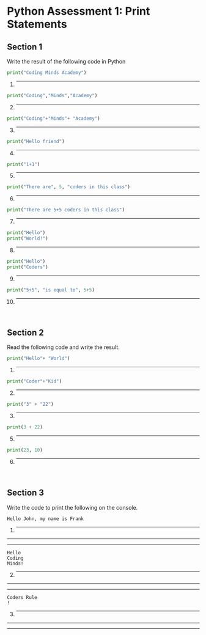 # Python Assessment 1: Print Statements

## Section 1
Write the result of the following code in Python


~~~python
print("Coding Minds Academy")
~~~
1. ______

~~~python
print("Coding","Minds","Academy")
~~~
2. ______

~~~python
print("Coding"+"Minds"+ "Academy")
~~~
3. ______

~~~python
print("Hello friend")
~~~
4. ______

~~~python
print("1+1")
~~~
5. ______

~~~python
print("There are", 5, "coders in this class")
~~~
6. ______

~~~python
print("There are 5+5 coders in this class")
~~~
7. ______

~~~python
print("Hello")
print("World!")
~~~
8. ______

~~~python
print("Hello")
print("Coders")
~~~
9. ______

~~~python
print("5+5", "is equal to", 5+5)
~~~
10. ______


<br/>

## Section 2
Read the following code and write the result.


~~~python
print("Hello"+ "World")
~~~
1. ______

~~~python
print("Coder"+"Kid")
~~~
2. ______

~~~python
print("3" + "22")
~~~
3. ______

~~~python
print(3 + 22)
~~~
5. ______

~~~python
print(23, 10)
~~~
6. ______


<br/>


## Section 3
Write the code to print the following on the console.


~~~console
Hello John, my name is Frank
~~~
1. ______
 ______
  ______

~~~console
Hello
Coding
Minds!
~~~
2. ______
 ______
  ______

~~~console
Coders Rule
!
~~~
3. ______
 ______
  ______
